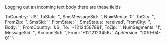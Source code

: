 Logging out an incoming text body there are these fields

ToCountry: 'US',
ToState: '',
SmsMessageSid: '',
NumMedia: '0',
ToCity: '',
FromZip: '',
SmsSid: '',
FromState: '',
SmsStatus: 'received',
FromCity: '',
Body: '',
FromCountry: 'US',
To: '+12124567891',
ToZip: '',
NumSegments: '1',
MessageSid: '',
AccountSid: '',
From: '+12121234567',
ApiVersion: '2010-04-01' }
